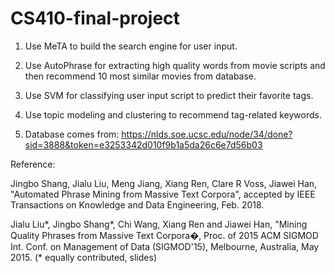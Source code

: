 # CS410-final-project

1. Use MeTA to build the search engine for user input.

2. Use AutoPhrase for extracting high quality words from movie scripts and then recommend 10 most similar movies from database.

3. Use SVM for classifying user input script to predict their favorite tags.

4. Use topic modeling and clustering to recommend tag-related keywords.

5. Database comes from: https://nlds.soe.ucsc.edu/node/34/done?sid=3888&token=e3253342d010f9b1a5da26c6e7d56b03

Reference:

Jingbo Shang, Jialu Liu, Meng Jiang, Xiang Ren, Clare R Voss, Jiawei Han, "Automated Phrase Mining from Massive Text Corpora", accepted by IEEE Transactions on Knowledge and Data Engineering, Feb. 2018.

Jialu Liu*, Jingbo Shang*, Chi Wang, Xiang Ren and Jiawei Han, "Mining Quality Phrases from Massive Text Corpora�, Proc. of 2015 ACM SIGMOD Int. Conf. on Management of Data (SIGMOD'15), Melbourne, Australia, May 2015. (* equally contributed, slides)
